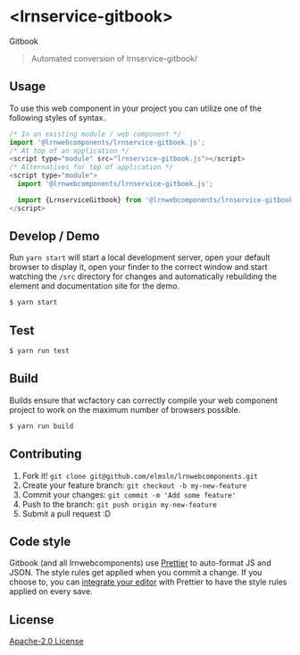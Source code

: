 # &lt;lrnservice-gitbook&gt;

Gitbook
> Automated conversion of lrnservice-gitbook/

## Usage
To use this web component in your project you can utilize one of the following styles of syntax.

```js
/* In an existing module / web component */
import '@lrnwebcomponents/lrnservice-gitbook.js';
/* At top of an application */
<script type="module" src="lrnservice-gitbook.js"></script>
/* Alternatives for top of application */
<script type="module">
  import '@lrnwebcomponents/lrnservice-gitbook.js';

  import {LrnserviceGitbook} from '@lrnwebcomponents/lrnservice-gitbook';
</script>
```

## Develop / Demo
Run `yarn start` will start a local development server, open your default browser to display it, open your finder to the correct window and start watching the `/src` directory for changes and automatically rebuilding the element and documentation site for the demo.
```bash
$ yarn start
```

## Test

```bash
$ yarn run test
```

## Build
Builds ensure that wcfactory can correctly compile your web component project to
work on the maximum number of browsers possible.
```bash
$ yarn run build
```

## Contributing

1. Fork it! `git clone git@github.com/elmsln/lrnwebcomponents.git`
2. Create your feature branch: `git checkout -b my-new-feature`
3. Commit your changes: `git commit -m 'Add some feature'`
4. Push to the branch: `git push origin my-new-feature`
5. Submit a pull request :D

## Code style

Gitbook (and all lrnwebcomponents) use [Prettier][prettier] to auto-format JS and JSON.  The style rules get applied when you commit a change.  If you choose to, you can [integrate your editor][prettier-ed] with Prettier to have the style rules applied on every save.

[prettier]: https://github.com/prettier/prettier/
[prettier-ed]: https://github.com/prettier/prettier/#editor-integration
[polyserve]: https://github.com/Polymer/polyserve
[web-component-tester]: https://github.com/Polymer/web-component-tester

## License
[Apache-2.0 License](http://opensource.org/licenses/Apache-2.0)